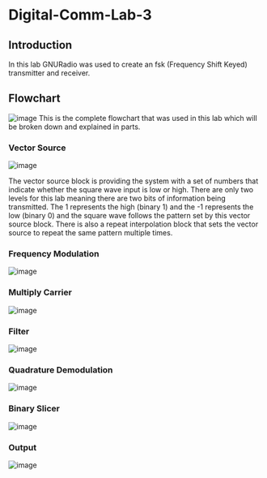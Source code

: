 # Digital-Comm-Lab-3
## Introduction
In this lab GNURadio was used to create an fsk (Frequency Shift Keyed) transmitter and receiver. 

## Flowchart
![image](https://github.com/blee0730/Digital-Comm-Lab-3/assets/130094173/e3905628-1758-4d7a-a432-f3716d50ad1f)
This is the complete flowchart that was used in this lab which will be broken down and explained in parts.

### Vector Source
![image](https://github.com/blee0730/Digital-Comm-Lab-3/assets/130094173/2b83ad2e-2c43-4ff7-8967-1aa2e46a2923)

The vector source block is providing the system with a set of numbers that indicate whether the square wave input is low or high. There are only two levels for this lab meaning there are two bits of information being transmitted. The 1 represents the high (binary 1) and the -1 represents the low (binary 0) and the square wave follows the pattern set by this vector source block. There is also a repeat interpolation block that sets the vector source to repeat the same pattern multiple times.

### Frequency Modulation
![image](https://github.com/blee0730/Digital-Comm-Lab-3/assets/130094173/613faaef-511d-4193-8df5-f137d12b3f86)


### Multiply Carrier
![image](https://github.com/blee0730/Digital-Comm-Lab-3/assets/130094173/eb8420f0-2b68-473b-9aa9-816fc346831d)

### Filter
![image](https://github.com/blee0730/Digital-Comm-Lab-3/assets/130094173/f3cb1779-eac1-4a5b-8d7d-268c368a66ce)

### Quadrature Demodulation
![image](https://github.com/blee0730/Digital-Comm-Lab-3/assets/130094173/e6834d94-5d4a-4cb5-8ce8-18315aff40d1)

### Binary Slicer
![image](https://github.com/blee0730/Digital-Comm-Lab-3/assets/130094173/791b6f22-981b-47d7-9f52-ec08b6fa55c6)

### Output
![image](https://github.com/blee0730/Digital-Comm-Lab-3/assets/130094173/492e6eeb-a92e-4f64-89d2-d131a1fa6ad2)
